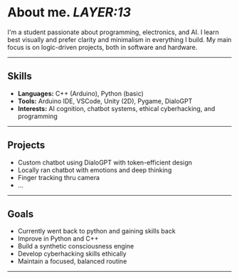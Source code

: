# About me. _LAYER:13_

I'm a student passionate about programming, electronics, and AI. I learn best visually and prefer clarity and minimalism in everything I build. My main focus is on logic-driven projects, both in software and hardware.

---

## Skills

- **Languages:** C++ (Arduino), Python (basic)
- **Tools:** Arduino IDE, VSCode, Unity (2D), Pygame, DialoGPT
- **Interests:** AI cognition, chatbot systems, ethical cyberhacking, and programming

---

## Projects

- Custom chatbot using DialoGPT with token-efficient design
- Locally ran chatbot with emotions and deep thinking
- Finger tracking thru camera
- ...

---

## Goals

- Currently went back to python and gaining skills back
- Improve in Python and C++
- Build a synthetic consciousness engine
- Develop cyberhacking skills ethically
- Maintain a focused, balanced routine

---
